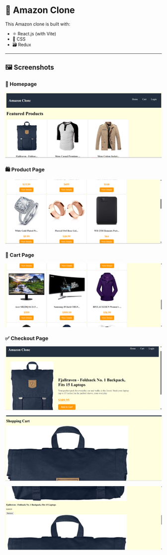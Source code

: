 # 🛒 Amazon Clone

This Amazon clone is built with:
- ⚛️ React.js (with Vite)
- 🎨 CSS
- 🗃️ Redux

---

## 🖼️ Screenshots

### 🧾 Homepage
![Homepage](assets/image1.png)

### 🛍️ Product Page
![Product Page](assets/image2.png)

### 🧺 Cart Page
![Cart Page](assets/image3.png)

### ✅ Checkout Page
![Checkout Page](assets/image4.png)

![](assets/image5.png)

![](assets/image6.png)

